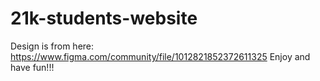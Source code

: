 # 21k-students-website
Design is from here: https://www.figma.com/community/file/1012821852372611325
Enjoy and have fun!!!